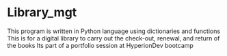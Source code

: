 # Library_mgt

This program is written in Python language using dictionaries and functions 
This is for a digital library to carry out the check-out, renewal, and return of the books 
Its part of a portfolio session at HyperionDev bootcamp
